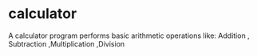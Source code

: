 # calculator
A calculator program performs basic arithmetic operations like:  Addition , Subtraction  ,Multiplication  ,Division
